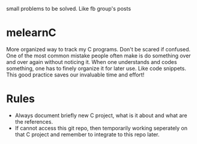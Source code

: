 small problems to be solved.
Like fb group's posts

# melearnC
More organized way to track my C programs.
Don't be scared if confused.
One of the most common mistake people often make is do something over and over again without noticing it.
When one understands and codes something, one has to finely organize it for later use. Like code snippets.
This good practice saves our invaluable time and effort!
# Rules
+ Always document briefly new C project, what is it about and what are the references.
+ If cannot access this git repo, then temporarily working seperately on that C project and remember to integrate to this repo later.